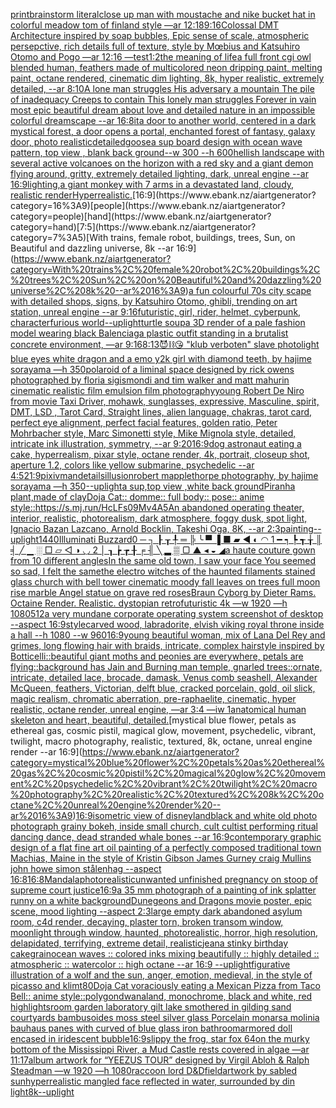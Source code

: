 [print](https://www.ebank.nz/aiartgenerator?category=print)[brainstorm literal](https://www.ebank.nz/aiartgenerator?category=brainstorm%20literal)[close up man with moustache and nike bucket hat in colorful meadow tom of finland style —ar 12:18](https://www.ebank.nz/aiartgenerator?category=close%20up%20man%20with%20moustache%20and%20nike%20bucket%20hat%20in%20colorful%20meadow%20tom%20of%20finland%20style%20%E2%80%94ar%2012%3A18)[9:16](https://www.ebank.nz/aiartgenerator?category=9%3A16)[Colossal DMT Architecture inspired by soap bubbles, Epic sense of scale, atmospheric persepctive, rich details full of texture, style by Mœbius and Katsuhiro Otomo and Pogo —ar 12:16 —test](https://www.ebank.nz/aiartgenerator?category=Colossal%20DMT%20Architecture%20inspired%20by%20soap%20bubbles%2C%20Epic%20sense%20of%20scale%2C%20atmospheric%20persepctive%2C%20rich%20details%20full%20of%20texture%2C%20style%20by%20M%C5%93bius%20and%20Katsuhiro%20Otomo%20and%20Pogo%20%E2%80%94ar%2012%3A16%20%E2%80%94test)[1:2](https://www.ebank.nz/aiartgenerator?category=1%3A2)[the meaning of life](https://www.ebank.nz/aiartgenerator?category=the%20meaning%20of%20life)[a full front cgi owl blended human, feathers made of multicolored neon dripping paint, melting paint, octane rendered, cinematic dim lighting, 8k, hyper realistic, extremely detailed,  --ar 8:10](https://www.ebank.nz/aiartgenerator?category=a%20full%20front%20cgi%20owl%20blended%20human%2C%20feathers%20made%20of%20multicolored%20neon%20dripping%20paint%2C%20melting%20paint%2C%20octane%20rendered%2C%20cinematic%20dim%20lighting%2C%208k%2C%20hyper%20realistic%2C%20extremely%20detailed%2C%20%20--ar%208%3A10)[A lone man struggles His adversary a mountain The pile of inadequacy Creeps to contain This lonely man struggles Forever in vain most epic beautiful dream about love and detailed nature in an impossible colorful dreamscape --ar 16:8](https://www.ebank.nz/aiartgenerator?category=A%20lone%20man%20struggles%20His%20adversary%20a%20mountain%20The%20pile%20of%20inadequacy%20Creeps%20to%20contain%20This%20lonely%20man%20struggles%20Forever%20in%20vain%20most%20epic%20beautiful%20dream%20about%20love%20and%20detailed%20nature%20in%20an%20impossible%20colorful%20dreamscape%20--ar%2016%3A8)[it](https://www.ebank.nz/aiartgenerator?category=it)[a door to another world, centered in a dark mystical forest, a door opens a portal, enchanted forest of fantasy, galaxy door, photo realistic](https://www.ebank.nz/aiartgenerator?category=a%20door%20to%20another%20world%2C%20centered%20in%20a%20dark%20mystical%20forest%2C%20a%20door%20opens%20a%20portal%2C%20enchanted%20forest%20of%20fantasy%2C%20galaxy%20door%2C%20photo%20realistic)[detailed](https://www.ebank.nz/aiartgenerator?category=detailed)[goose](https://www.ebank.nz/aiartgenerator?category=goose)[a sup board design with ocean wave pattern, top view , blank back ground--w 300 --h 600](https://www.ebank.nz/aiartgenerator?category=a%20sup%20board%20design%20with%20ocean%20wave%20pattern%2C%20top%20view%20%2C%20blank%20back%20ground--w%20300%20--h%20600)[hellish landscape with several active volcanoes on the horizon with a red sky and a giant demon flying around, gritty, extremely detailed lighting, dark, unreal engine --ar 16:9](https://www.ebank.nz/aiartgenerator?category=hellish%20landscape%20with%20several%20active%20volcanoes%20on%20the%20horizon%20with%20a%20red%20sky%20and%20a%20giant%20demon%20flying%20around%2C%20gritty%2C%20extremely%20detailed%20lighting%2C%20dark%2C%20unreal%20engine%20--ar%2016%3A9)[lighting,](https://www.ebank.nz/aiartgenerator?category=lighting%2C)[a giant monkey with 7 arms in a devastated land, cloudy, realistic render](https://www.ebank.nz/aiartgenerator?category=a%20giant%20monkey%20with%207%20arms%20in%20a%20devastated%20land%2C%20cloudy%2C%20realistic%20render)[Hyperrealistic.](https://www.ebank.nz/aiartgenerator?category=Hyperrealistic.)[16:9](https://www.ebank.nz/aiartgenerator?category=16%3A9)[people](https://www.ebank.nz/aiartgenerator?category=people)[hand](https://www.ebank.nz/aiartgenerator?category=hand)[7:5](https://www.ebank.nz/aiartgenerator?category=7%3A5)[With trains, female robot, buildings, trees, Sun, on Beautiful and dazzling universe, 8k --ar 16:9](https://www.ebank.nz/aiartgenerator?category=With%20trains%2C%20female%20robot%2C%20buildings%2C%20trees%2C%20Sun%2C%20on%20Beautiful%20and%20dazzling%20universe%2C%208k%20--ar%2016%3A9)[a fun colourful 70s city scape with detailed shops, signs, by Katsuhiro Otomo, ghibli, trending on art station, unreal engine --ar 9:16](https://www.ebank.nz/aiartgenerator?category=a%20fun%20colourful%2070s%20city%20scape%20with%20detailed%20shops%2C%20signs%2C%20by%20Katsuhiro%20Otomo%2C%20ghibli%2C%20trending%20on%20art%20station%2C%20unreal%20engine%20--ar%209%3A16)[futuristic, girl, rider, helmet, cyberpunk, character](https://www.ebank.nz/aiartgenerator?category=futuristic%2C%20girl%2C%20rider%2C%20helmet%2C%20cyberpunk%2C%20character)[furious world](https://www.ebank.nz/aiartgenerator?category=furious%20world)[--uplight](https://www.ebank.nz/aiartgenerator?category=--uplight)[turtle soup](https://www.ebank.nz/aiartgenerator?category=turtle%20soup)[a 3D render of a pale fashion model wearing black Balenciaga plastic outfit standing in a brutalist concrete environment, —ar 9:16](https://www.ebank.nz/aiartgenerator?category=a%203D%20render%20of%20a%20pale%20fashion%20model%20wearing%20black%20Balenciaga%20plastic%20outfit%20standing%20in%20a%20brutalist%20concrete%20environment%2C%20%E2%80%94ar%209%3A16)[8:13](https://www.ebank.nz/aiartgenerator?category=8%3A13)[😈⛓️😘 "klub verboten" slave photo](https://www.ebank.nz/aiartgenerator?category=%F0%9F%98%88%E2%9B%93%EF%B8%8F%F0%9F%98%98%20%22klub%20verboten%22%20slave%20photo)[light blue eyes white dragon and a emo y2k girl with diamond teeth, by hajime sorayama —h 350](https://www.ebank.nz/aiartgenerator?category=light%20blue%20eyes%20white%20dragon%20and%20a%20emo%20y2k%20girl%20with%20diamond%20teeth%2C%20by%20hajime%20sorayama%20%E2%80%94h%20350)[polaroid of a liminal space designed by rick owens photographed by floria sigismondi and tim walker  and matt mahurin cinematic realistic film emulsion film photography](https://www.ebank.nz/aiartgenerator?category=polaroid%20of%20a%20liminal%20space%20designed%20by%20rick%20owens%20photographed%20by%20floria%20sigismondi%20and%20tim%20walker%20%20and%20matt%20mahurin%20cinematic%20realistic%20film%20emulsion%20film%20photography)[young Robert De Niro from movie Taxi Driver, mohawk, sunglasses, expressive, Masculine, spirit, DMT, LSD , Tarot Card, Straight lines, alien language, chakras, tarot card, perfect eye alignment, perfect facial features, golden ratio, Peter Mohrbacher style, Marc Simonetti style, Mike Mignola style, detailed, intricate ink illustration, symmetry, --ar 9:20](https://www.ebank.nz/aiartgenerator?category=young%20Robert%20De%20Niro%20from%20movie%20Taxi%20Driver%2C%20mohawk%2C%20sunglasses%2C%20expressive%2C%20Masculine%2C%20spirit%2C%20DMT%2C%20LSD%20%2C%20Tarot%20Card%2C%20Straight%20lines%2C%20alien%20language%2C%20chakras%2C%20tarot%20card%2C%20perfect%20eye%20alignment%2C%20perfect%20facial%20features%2C%20golden%20ratio%2C%20Peter%20Mohrbacher%20style%2C%20Marc%20Simonetti%20style%2C%20Mike%20Mignola%20style%2C%20detailed%2C%20intricate%20ink%20illustration%2C%20symmetry%2C%20--ar%209%3A20)[16:9](https://www.ebank.nz/aiartgenerator?category=16%3A9)[dog astronaut eating a cake, hyperrealism, pixar style, octane render, 4k, portrait, closeup shot, aperture 1.2, colors like yellow submarine, psychedelic  --ar 4:5](https://www.ebank.nz/aiartgenerator?category=dog%20astronaut%20eating%20a%20cake%2C%20hyperrealism%2C%20pixar%20style%2C%20octane%20render%2C%204k%2C%20portrait%2C%20closeup%20shot%2C%20aperture%201.2%2C%20colors%20like%20yellow%20submarine%2C%20psychedelic%20%20--ar%204%3A5)[21:9](https://www.ebank.nz/aiartgenerator?category=21%3A9)[pixiv](https://www.ebank.nz/aiartgenerator?category=pixiv)[man](https://www.ebank.nz/aiartgenerator?category=man)[details](https://www.ebank.nz/aiartgenerator?category=details)[illusion](https://www.ebank.nz/aiartgenerator?category=illusion)[robert mapplethorpe photography, by hajime sorayama —h 350](https://www.ebank.nz/aiartgenerator?category=robert%20mapplethorpe%20photography%2C%20by%20hajime%20sorayama%20%E2%80%94h%20350)[--uplight](https://www.ebank.nz/aiartgenerator?category=--uplight)[a sup,top view ,white back ground](https://www.ebank.nz/aiartgenerator?category=a%20sup%2Ctop%20view%20%2Cwhite%20back%20ground)[Piranha plant,made of clay](https://www.ebank.nz/aiartgenerator?category=Piranha%20plant%2Cmade%20of%20clay)[Doja Cat:: domme:: full body:: pose:: anime style::](https://www.ebank.nz/aiartgenerator?category=Doja%20Cat%3A%3A%20domme%3A%3A%20full%20body%3A%3A%20pose%3A%3A%20anime%20style%3A%3A)[<https://s.mj.run/HcLFs09Mv4A>](https://www.ebank.nz/aiartgenerator?category=%3Chttps%3A//s.mj.run/HcLFs09Mv4A%3E)[5](https://www.ebank.nz/aiartgenerator?category=5)[An abandoned operating theater, interior, realistic, photorealism, dark atmosphere, foggy dusk, spot light, Ignacio Bazan Lazcano, Arnold Bocklin, Takeshi Oga, 8K, --ar 2:3](https://www.ebank.nz/aiartgenerator?category=An%20abandoned%20operating%20theater%2C%20interior%2C%20realistic%2C%20photorealism%2C%20dark%20atmosphere%2C%20foggy%20dusk%2C%20spot%20light%2C%20Ignacio%20Bazan%20Lazcano%2C%20Arnold%20Bocklin%2C%20Takeshi%20Oga%2C%208K%2C%20--ar%202%3A3)[painting](https://www.ebank.nz/aiartgenerator?category=painting)[--uplight](https://www.ebank.nz/aiartgenerator?category=--uplight)[1440](https://www.ebank.nz/aiartgenerator?category=1440)[Illuminati Buzzard](https://www.ebank.nz/aiartgenerator?category=Illuminati%20Buzzard)[0	─	┐	┠	┰	╀	═	╠	╰	▀	▐	■	▰	◀	◐	◠ 1	━	┑	┡	┱	╁	║	╡	╱	▁	░	□	▱	◁	◑	◡ 2	│	┒	┢	┲	╂	╒	╢	╲	▂	▒	▢	▲	◂	◒	◢](https://www.ebank.nz/aiartgenerator?category=0%09%E2%94%80%09%E2%94%90%09%E2%94%A0%09%E2%94%B0%09%E2%95%80%09%E2%95%90%09%E2%95%A0%09%E2%95%B0%09%E2%96%80%09%E2%96%90%09%E2%96%A0%09%E2%96%B0%09%E2%97%80%09%E2%97%90%09%E2%97%A0%201%09%E2%94%81%09%E2%94%91%09%E2%94%A1%09%E2%94%B1%09%E2%95%81%09%E2%95%91%09%E2%95%A1%09%E2%95%B1%09%E2%96%81%09%E2%96%91%09%E2%96%A1%09%E2%96%B1%09%E2%97%81%09%E2%97%91%09%E2%97%A1%202%09%E2%94%82%09%E2%94%92%09%E2%94%A2%09%E2%94%B2%09%E2%95%82%09%E2%95%92%09%E2%95%A2%09%E2%95%B2%09%E2%96%82%09%E2%96%92%09%E2%96%A2%09%E2%96%B2%09%E2%97%82%09%E2%97%92%09%E2%97%A2)[a haute couture gown from 10 different angles](https://www.ebank.nz/aiartgenerator?category=a%20haute%20couture%20gown%20from%2010%20different%20angles)[In the same old town, I saw your face You seemed so sad, I felt the same](https://www.ebank.nz/aiartgenerator?category=In%20the%20same%20old%20town%2C%20I%20saw%20your%20face%20You%20seemed%20so%20sad%2C%20I%20felt%20the%20same)[the electro  witches of the haunted filaments  stained glass church with bell tower cinematic moody fall leaves on trees full moon rise marble Angel statue on grave red roses](https://www.ebank.nz/aiartgenerator?category=the%20electro%20%20witches%20of%20the%20haunted%20filaments%20%20stained%20glass%20church%20with%20bell%20tower%20cinematic%20moody%20fall%20leaves%20on%20trees%20full%20moon%20rise%20marble%20Angel%20statue%20on%20grave%20red%20roses)[Braun Cyborg by Dieter Rams. Octaine Render. Realistic. dystopian retrofuturistic    4k —w 1920 —h 1080](https://www.ebank.nz/aiartgenerator?category=Braun%20Cyborg%20by%20Dieter%20Rams.%20Octaine%20Render.%20Realistic.%20dystopian%20retrofuturistic%20%20%20%204k%20%E2%80%94w%201920%20%E2%80%94h%201080)[512](https://www.ebank.nz/aiartgenerator?category=512)[a very mundane corporate operating system screenshot of desktop --aspect 16:9](https://www.ebank.nz/aiartgenerator?category=a%20very%20mundane%20corporate%20operating%20system%20screenshot%20of%20desktop%20--aspect%2016%3A9)[style](https://www.ebank.nz/aiartgenerator?category=style)[carved wood, labradorite, elvish viking royal throne inside a hall --h 1080 --w 960](https://www.ebank.nz/aiartgenerator?category=carved%20wood%2C%20labradorite%2C%20elvish%20viking%20royal%20throne%20inside%20a%20hall%20--h%201080%20--w%20960)[16:9](https://www.ebank.nz/aiartgenerator?category=16%3A9)[young beautiful woman, mix of Lana Del Rey and grimes, long flowing hair with braids, intricate, complex hairstyle inspired by Botticelli::beautiful giant moths and peonies are everywhere, petals are flying::background has Jain and Burning man temple, gnarled trees::ornate, intricate, detailed lace, brocade, damask, Venus comb seashell, Alexander McQueen, feathers, Victorian, delft blue, cracked porcelain, gold, oil slick, magic realism, chromatic aberration, pre-raphaelite, cinematic, hyper realistic, octane render, unreal engine, —ar 3:4 —iw 1](https://www.ebank.nz/aiartgenerator?category=young%20beautiful%20woman%2C%20mix%20of%20Lana%20Del%20Rey%20and%20grimes%2C%20long%20flowing%20hair%20with%20braids%2C%20intricate%2C%20complex%20hairstyle%20inspired%20by%20Botticelli%3A%3Abeautiful%20giant%20moths%20and%20peonies%20are%20everywhere%2C%20petals%20are%20flying%3A%3Abackground%20has%20Jain%20and%20Burning%20man%20temple%2C%20gnarled%20trees%3A%3Aornate%2C%20intricate%2C%20detailed%20lace%2C%20brocade%2C%20damask%2C%20Venus%20comb%20seashell%2C%20Alexander%20McQueen%2C%20feathers%2C%20Victorian%2C%20delft%20blue%2C%20cracked%20porcelain%2C%20gold%2C%20oil%20slick%2C%20magic%20realism%2C%20chromatic%20aberration%2C%20pre-raphaelite%2C%20cinematic%2C%20hyper%20realistic%2C%20octane%20render%2C%20unreal%20engine%2C%20%E2%80%94ar%203%3A4%20%E2%80%94iw%201)[anatomical human skeleton and heart, beautiful, detailed.](https://www.ebank.nz/aiartgenerator?category=anatomical%20human%20skeleton%20and%20heart%2C%20beautiful%2C%20detailed.)[mystical blue flower, petals as ethereal gas, cosmic pistil, magical glow, movement, psychedelic, vibrant, twilight, macro photography, realistic, textured, 8k, octane, unreal engine render --ar 16:9](https://www.ebank.nz/aiartgenerator?category=mystical%20blue%20flower%2C%20petals%20as%20ethereal%20gas%2C%20cosmic%20pistil%2C%20magical%20glow%2C%20movement%2C%20psychedelic%2C%20vibrant%2C%20twilight%2C%20macro%20photography%2C%20realistic%2C%20textured%2C%208k%2C%20octane%2C%20unreal%20engine%20render%20--ar%2016%3A9)[16:9](https://www.ebank.nz/aiartgenerator?category=16%3A9)[isometric view of disneyland](https://www.ebank.nz/aiartgenerator?category=isometric%20view%20of%20disneyland)[black and white old photo photograph grainy bokeh, inside small church, cult cultist performing ritual dancing dance, dead stranded whale bones --ar 16:9](https://www.ebank.nz/aiartgenerator?category=black%20and%20white%20old%20photo%20photograph%20grainy%20bokeh%2C%20inside%20small%20church%2C%20cult%20cultist%20performing%20ritual%20dancing%20dance%2C%20dead%20stranded%20whale%20bones%20--ar%2016%3A9)[contemporary graphic design of a flat fine art oil painting of a perfectly composed traditional town Machias, Maine in the style of Kristin Gibson James Gurney craig Mullins john howe simon stålenhag --aspect 16:8](https://www.ebank.nz/aiartgenerator?category=contemporary%20graphic%20design%20of%20a%20flat%20fine%20art%20oil%20painting%20of%20a%20perfectly%20composed%20traditional%20town%20Machias%2C%20Maine%20in%20the%20style%20of%20Kristin%20Gibson%20James%20Gurney%20craig%20Mullins%20john%20howe%20simon%20st%C3%A5lenhag%20--aspect%2016%3A8)[16:8](https://www.ebank.nz/aiartgenerator?category=16%3A8)[Mandala](https://www.ebank.nz/aiartgenerator?category=Mandala)[photorealistic](https://www.ebank.nz/aiartgenerator?category=photorealistic)[unwanted unfinished pregnancy on stoop of supreme court justice](https://www.ebank.nz/aiartgenerator?category=unwanted%20unfinished%20pregnancy%20on%20stoop%20of%20supreme%20court%20justice)[16:9](https://www.ebank.nz/aiartgenerator?category=16%3A9)[](https://www.ebank.nz/aiartgenerator?category=)[a 35 mm photograph of a painting of ink splatter runny on a white background](https://www.ebank.nz/aiartgenerator?category=a%2035%20mm%20photograph%20of%20a%20painting%20of%20ink%20splatter%20runny%20on%20a%20white%20background)[Dunegeons and Dragons movie poster, epic scene, mood lighting --aspect 2:3](https://www.ebank.nz/aiartgenerator?category=Dunegeons%20and%20Dragons%20movie%20poster%2C%20epic%20scene%2C%20mood%20lighting%20--aspect%202%3A3)[large empty dark abandoned asylum room, c4d render, decaying, plaster torn, broken transom window, moonlight through window, haunted, photorealistic, horror, high resolution, delapidated, terrifying, extreme detail, realistic](https://www.ebank.nz/aiartgenerator?category=large%20empty%20dark%20abandoned%20asylum%20room%2C%20c4d%20render%2C%20decaying%2C%20plaster%20torn%2C%20broken%20transom%20window%2C%20moonlight%20through%20window%2C%20haunted%2C%20photorealistic%2C%20horror%2C%20high%20resolution%2C%20delapidated%2C%20terrifying%2C%20extreme%20detail%2C%20realistic)[jean](https://www.ebank.nz/aiartgenerator?category=jean)[a stinky birthday cake](https://www.ebank.nz/aiartgenerator?category=a%20stinky%20birthday%20cake)[](https://www.ebank.nz/aiartgenerator?category=)[grain](https://www.ebank.nz/aiartgenerator?category=grain)[ocean waves :: colored inks mixing beautifully :: highly detailed :: atmospheric :: watercolor :: high octane --ar 16:9 --uplight](https://www.ebank.nz/aiartgenerator?category=ocean%20waves%20%3A%3A%20colored%20inks%20mixing%20beautifully%20%3A%3A%20highly%20detailed%20%3A%3A%20atmospheric%20%3A%3A%20watercolor%20%3A%3A%20high%20octane%20--ar%2016%3A9%20--uplight)[figurative illustration of a wolf and the sun, anger, emotion, medieval, in the style of picasso and klimt](https://www.ebank.nz/aiartgenerator?category=figurative%20illustration%20of%20a%20wolf%20and%20the%20sun%2C%20anger%2C%20emotion%2C%20medieval%2C%20in%20the%20style%20of%20picasso%20and%20klimt)[80](https://www.ebank.nz/aiartgenerator?category=80)[Doja Cat voraciously eating a Mexican Pizza from Taco Bell:: anime style::](https://www.ebank.nz/aiartgenerator?category=Doja%20Cat%20voraciously%20eating%20a%20Mexican%20Pizza%20from%20Taco%20Bell%3A%3A%20anime%20style%3A%3A)[polygondwanaland, monochrome, black and white, red highlights](https://www.ebank.nz/aiartgenerator?category=polygondwanaland%2C%20monochrome%2C%20black%20and%20white%2C%20red%20highlights)[room garden laboratory  gilt lake  smothered in gilding sand courtyards bambusoides moss steel silver glass  Porcelain monarsa molinia bauhaus panes with curved of blue glass iron bathroom](https://www.ebank.nz/aiartgenerator?category=room%20garden%20laboratory%20%20gilt%20lake%20%20smothered%20in%20gilding%20sand%20courtyards%20bambusoides%20moss%20steel%20silver%20glass%20%20Porcelain%20monarsa%20molinia%20bauhaus%20panes%20with%20curved%20of%20blue%20glass%20iron%20bathroom)[armored doll encased in iridescent bubble](https://www.ebank.nz/aiartgenerator?category=armored%20doll%20encased%20in%20iridescent%20bubble)[16:9](https://www.ebank.nz/aiartgenerator?category=16%3A9)[slippy the frog, star fox 64](https://www.ebank.nz/aiartgenerator?category=slippy%20the%20frog%2C%20star%20fox%2064)[on the murky bottom of the Mississippi River, a Mud Castle rests covered in algae —ar 11:17](https://www.ebank.nz/aiartgenerator?category=on%20the%20murky%20bottom%20of%20the%20Mississippi%20River%2C%20a%20Mud%20Castle%20rests%20covered%20in%20algae%20%E2%80%94ar%2011%3A17)[album artwork for “YEEZUS TOUR” designed by Virgil Abloh & Ralph Steadman —w 1920 —h 1080](https://www.ebank.nz/aiartgenerator?category=album%20artwork%20for%20%E2%80%9CYEEZUS%20TOUR%E2%80%9D%20designed%20by%20Virgil%20Abloh%20%26%20Ralph%20Steadman%20%E2%80%94w%201920%20%E2%80%94h%201080)[raccoon lord D&D](https://www.ebank.nz/aiartgenerator?category=raccoon%20lord%20D%26D)[field](https://www.ebank.nz/aiartgenerator?category=field)[artwork by sabled sun](https://www.ebank.nz/aiartgenerator?category=artwork%20by%20sabled%20sun)[hyperrealistic mangled face reflected in water, surrounded by din light](https://www.ebank.nz/aiartgenerator?category=hyperrealistic%20mangled%20face%20reflected%20in%20water%2C%20surrounded%20by%20din%20light)[8k](https://www.ebank.nz/aiartgenerator?category=8k)[--uplight](https://www.ebank.nz/aiartgenerator?category=--uplight)